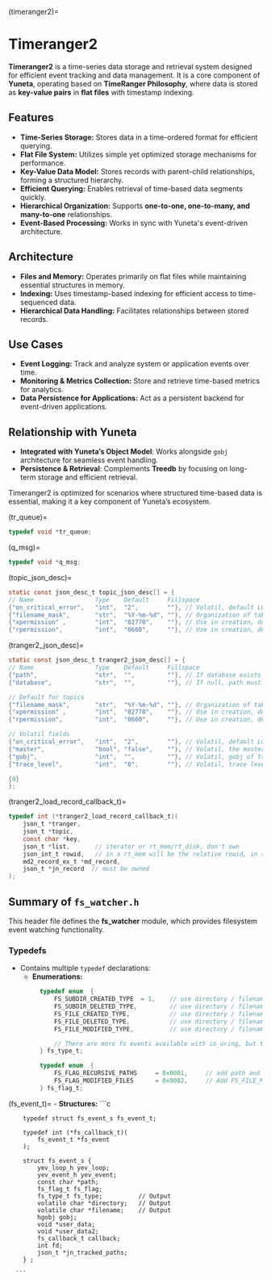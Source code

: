 (timeranger2)=
# **Timeranger2**

**Timeranger2** is a time-series data storage and retrieval system designed for efficient event tracking and data management. It is a core component of **Yuneta**, operating based on **TimeRanger Philosophy**, where data is stored as **key-value pairs** in **flat files** with timestamp indexing.

## Features

- **Time-Series Storage:** Stores data in a time-ordered format for efficient querying.
- **Flat File System:** Utilizes simple yet optimized storage mechanisms for performance.
- **Key-Value Data Model:** Stores records with parent-child relationships, forming a structured hierarchy.
- **Efficient Querying:** Enables retrieval of time-based data segments quickly.
- **Hierarchical Organization:** Supports **one-to-one, one-to-many, and many-to-one** relationships.
- **Event-Based Processing:** Works in sync with Yuneta's event-driven architecture.

## Architecture

- **Files and Memory:** Operates primarily on flat files while maintaining essential structures in memory.
- **Indexing:** Uses timestamp-based indexing for efficient access to time-sequenced data.
- **Hierarchical Data Handling:** Facilitates relationships between stored records.

## Use Cases

- **Event Logging:** Track and analyze system or application events over time.
- **Monitoring & Metrics Collection:** Store and retrieve time-based metrics for analytics.
- **Data Persistence for Applications:** Act as a persistent backend for event-driven applications.

## Relationship with Yuneta

- **Integrated with Yuneta’s Object Model**: Works alongside `gobj` architecture for seamless event handling.
- **Persistence & Retrieval**: Complements **Treedb** by focusing on long-term storage and efficient retrieval.

Timeranger2 is optimized for scenarios where structured time-based data is essential, making it a key component of Yuneta’s ecosystem.

(tr_queue)=
```c
typedef void *tr_queue;
```

(q_msg)=
```c
typedef void *q_msg;
```

(topic_json_desc)=
```c
static const json_desc_t topic_json_desc[] = {
// Name                 Type    Default     Fillspace
{"on_critical_error",   "int",  "2",        ""}, // Volatil, default LOG_OPT_EXIT_ZERO (Zero to avoid restart)
{"filename_mask",       "str",  "%Y-%m-%d", ""}, // Organization of tables (file name format, see strftime())
{"xpermission" ,        "int",  "02770",    ""}, // Use in creation, default 02770;
{"rpermission",         "int",  "0660",     ""}, // Use in creation, default 0660;
```

(tranger2_json_desc)=
```c
static const json_desc_t tranger2_json_desc[] = {
// Name                 Type    Default     Fillspace
{"path",                "str",  "",         ""}, // If database exists then only needs (path,[database]) params
{"database",            "str",  "",         ""}, // If null, path must contains the 'database'

// Default for topics
{"filename_mask",       "str",  "%Y-%m-%d", ""}, // Organization of tables (file name format, see strftime())
{"xpermission" ,        "int",  "02770",    ""}, // Use in creation, default 02770;
{"rpermission",         "int",  "0660",     ""}, // Use in creation, default 0660;

// Volatil fields
{"on_critical_error",   "int",  "2",        ""}, // Volatil, default LOG_OPT_EXIT_ZERO (Zero to avoid restart)
{"master",              "bool", "false",    ""}, // Volatil, the master is the only that can write.
{"gobj",                "int",  "",         ""}, // Volatil, gobj of tranger
{"trace_level",         "int",  "0",        ""}, // Volatil, trace level

{0}
};
```

(tranger2_load_record_callback_t)=
```c
typedef int (*tranger2_load_record_callback_t)(
    json_t *tranger,
    json_t *topic,
    const char *key,
    json_t *list,       // iterator or rt_mem/rt_disk, don't own
    json_int_t rowid,   // in a rt_mem will be the relative rowid, in rt_disk the absolute rowid
    md2_record_ex_t *md_record,
    json_t *jn_record  // must be owned
);
```


## Summary of `fs_watcher.h`

This header file defines the **fs_watcher** module, which provides filesystem event watching functionality.

### **Typedefs**
- Contains multiple `typedef` declarations:
    - **Enumerations:**
      ```c
        typedef enum  {
            FS_SUBDIR_CREATED_TYPE  = 1,    // use directory / filename
            FS_SUBDIR_DELETED_TYPE,         // use directory / filename
            FS_FILE_CREATED_TYPE,           // use directory / filename
            FS_FILE_DELETED_TYPE,           // use directory / filename
            FS_FILE_MODIFIED_TYPE,          // use directory / filename, see WARNING

            // There are more fs events available with io_uring, but this code only manages these events.
        } fs_type_t;

        typedef enum  {
            FS_FLAG_RECURSIVE_PATHS     = 0x0001,     // add path and all his subdirectories
            FS_FLAG_MODIFIED_FILES      = 0x0002,     // Add FS_FILE_MODIFIED_TYPE, WARNING about using it.
        } fs_flag_t;
      ```

(fs_event_t)=
    - **Structures:**
      ```c

        typedef struct fs_event_s fs_event_t;

        typedef int (*fs_callback_t)(
            fs_event_t *fs_event
        );

        struct fs_event_s {
            yev_loop_h yev_loop;
            yev_event_h yev_event;
            const char *path;
            fs_flag_t fs_flag;
            fs_type_t fs_type;          // Output
            volatile char *directory;   // Output
            volatile char *filename;    // Output
            hgobj gobj;
            void *user_data;
            void *user_data2;
            fs_callback_t callback;
            int fd;
            json_t *jn_tracked_paths;
        } ;

      ```
